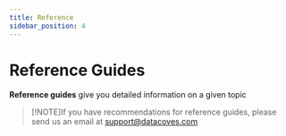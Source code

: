 ```yaml
---
title: Reference
sidebar_position: 4
---
```

# Reference Guides

**Reference guides** give you detailed information on a given topic

>[!NOTE]If you have recommendations for reference guides, please send us an email at support@datacoves.com

